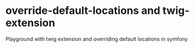 override-default-locations and twig-extension
=============================================

Playground with twig extension and overriding default locations in symfony
